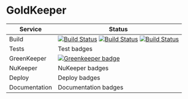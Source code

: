 # GoldKeeper
|Service|Status|
|--|--|
|Build|[![Build Status](https://dev.azure.com/carlosharaujo/GoldKeeper/_apis/build/status/GoldKeeper-CI-DEV?label=develop)](https://dev.azure.com/carlosharaujo/GoldKeeper/_build/latest?definitionId=4) [![Build Status](https://dev.azure.com/carlosharaujo/GoldKeeper/_apis/build/status/GoldKeeper-CI-STAGE?label=staging)](https://dev.azure.com/carlosharaujo/GoldKeeper/_build/latest?definitionId=5) [![Build Status](https://dev.azure.com/carlosharaujo/GoldKeeper/_apis/build/status/GoldKeeper-CI-PROD?label=production)](https://dev.azure.com/carlosharaujo/GoldKeeper/_build/latest?definitionId=6)|
|Tests|Test badges|
|GreenKeeper|[![Greenkeeper badge](https://badges.greenkeeper.io/CarlosHAraujo/GoldKeeper.svg)](https://greenkeeper.io/)|
|NuKeeper|NuKeeper badges|
|Deploy|Deploy badges|
|Documentation|Documentation badges|